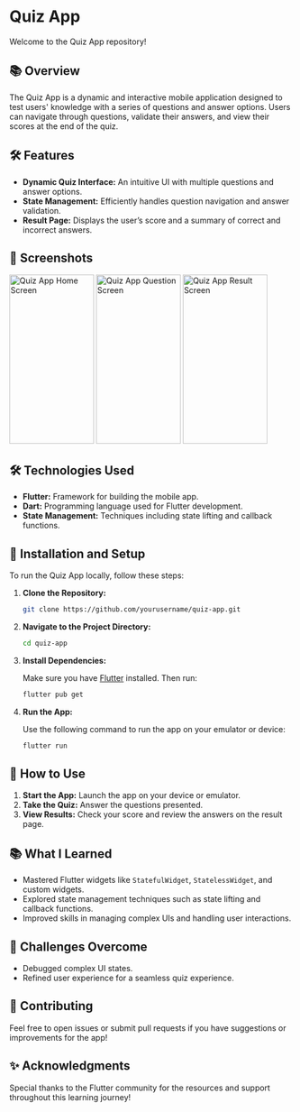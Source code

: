 # Quiz App

Welcome to the Quiz App repository! 

## 📚 Overview

The Quiz App is a dynamic and interactive mobile application designed to test users' knowledge with a series of questions and answer options. Users can navigate through questions, validate their answers, and view their scores at the end of the quiz.

## 🛠️ Features

- **Dynamic Quiz Interface:** An intuitive UI with multiple questions and answer options.
- **State Management:** Efficiently handles question navigation and answer validation.
- **Result Page:** Displays the user’s score and a summary of correct and incorrect answers.

## 📸 Screenshots

<img src="https://github.com/subashghimirey/Quiz_app_Flutter/assets/88834868/f141a370-3f7a-4dce-89e7-f2b4e22fd8d6" alt="Quiz App Home Screen" width="150" height="300" />
<img src="https://github.com/subashghimirey/Quiz_app_Flutter/assets/88834868/8eacac15-849a-460f-8849-96f3987c3516" alt="Quiz App Question Screen" width="150" height="300" />
<img src="https://github.com/subashghimirey/Quiz_app_Flutter/assets/88834868/434377b5-152a-46e8-9e61-b9d5c02680e8" alt="Quiz App Result Screen" width="150" height="300" />


## 🛠️ Technologies Used

- **Flutter:** Framework for building the mobile app.
- **Dart:** Programming language used for Flutter development.
- **State Management:** Techniques including state lifting and callback functions.

## 🔧 Installation and Setup

To run the Quiz App locally, follow these steps:

1. **Clone the Repository:**

   ```bash
   git clone https://github.com/yourusername/quiz-app.git
   ```

2. **Navigate to the Project Directory:**

   ```bash
   cd quiz-app
   ```

3. **Install Dependencies:**

   Make sure you have [Flutter](https://flutter.dev/docs/get-started/install) installed. Then run:

   ```bash
   flutter pub get
   ```

4. **Run the App:**

   Use the following command to run the app on your emulator or device:

   ```bash
   flutter run
   ```

## 🧩 How to Use

1. **Start the App:** Launch the app on your device or emulator.
2. **Take the Quiz:** Answer the questions presented.
3. **View Results:** Check your score and review the answers on the result page.

## 📚 What I Learned

- Mastered Flutter widgets like `StatefulWidget`, `StatelessWidget`, and custom widgets.
- Explored state management techniques such as state lifting and callback functions.
- Improved skills in managing complex UIs and handling user interactions.

## 🔧 Challenges Overcome

- Debugged complex UI states.
- Refined user experience for a seamless quiz experience.

## 🤝 Contributing

Feel free to open issues or submit pull requests if you have suggestions or improvements for the app!

## ✨ Acknowledgments

Special thanks to the Flutter community for the resources and support throughout this learning journey!
